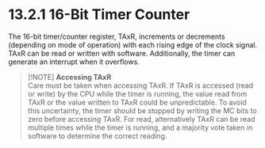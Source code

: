 # 13.2.1 16-Bit Timer Counter

The 16-bit timer/counter register, TAxR, increments or decrements (depending on mode of operation) with each
rising edge of the clock signal. TAxR can be read or written with software. Additionally, the timer can generate
an interrupt when it overflows.

> [!NOTE] **Accessing TAxR**
> <br>
> Care must be taken when accessing TAxR. If TAxR is accessed (read or write) by the CPU while the timer is
running, the value read from TAxR or the value written to TAxR could be unpredictable. To avoid this uncertainty,
the timer should be stopped by writing the MC bits to zero before accessing TAxR. For read, alternatively TAxR can
be read multiple times while the timer is running, and a majority vote taken in software to determine the correct
reading.
